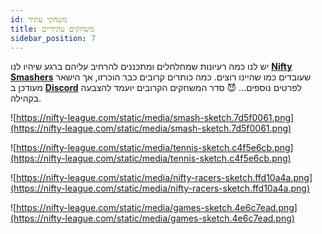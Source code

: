 ```yaml
---
id: משחקי עתיד
title: משחקים עתידיים
sidebar_position: 7
---
```


יש לנו כמה רעיונות שמחלחלים ומתכננים להרחיב עליהם ברגע שיהיו לנו **[Nifty Smashers](https://nifty-league.com/games)** שעובדים כמו שהיינו רוצים. כמה כותרים קרובים כבר הוכרזו, אך הישאר מעודכן ב **[Discord](https://discord.gg/niftyleague)** לפרטים נוספים… 😈 סדר המשחקים הקרובים יועמד להצבעה בקהילה.

![https://nifty-league.com/static/media/smash-sketch.7d5f0061.png](https://nifty-league.com/static/media/smash-sketch.7d5f0061.png)

![https://nifty-league.com/static/media/tennis-sketch.c4f5e6cb.png](https://nifty-league.com/static/media/tennis-sketch.c4f5e6cb.png)

![https://nifty-league.com/static/media/nifty-racers-sketch.ffd10a4a.png](https://nifty-league.com/static/media/nifty-racers-sketch.ffd10a4a.png)

![https://nifty-league.com/static/media/games-sketch.4e6c7ead.png](https://nifty-league.com/static/media/games-sketch.4e6c7ead.png)
